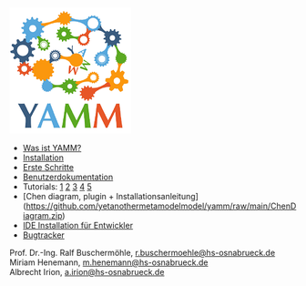 

<img  src="YAMMLogo.PNG">


* [Was ist YAMM?](/documentation/YAMMOverview.pdf)
* [Installation](https://github.com/yetanothermetamodelmodel/yamm/blob/main/documentation/Installation.pdf)
* [Erste Schritte](https://www.youtube.com/watch?v=oYlNeZk0GwM)
* [Benutzerdokumentation](https://github.com/yetanothermetamodelmodel/yamm/blob/main/documentation/UserDokumentation.pdf)
* Tutorials: [1](https://youtu.be/2H9kp6nVNVE) [2](https://youtu.be/LMpzjpw2Rbw) [3](https://youtu.be/odgM6PIF4UY) [4](https://youtu.be/fuRflZcB4e4) [5](https://youtu.be/1sLw61sd9MA)
* [Chen diagram, plugin + Installationsanleitung] (https://github.com/yetanothermetamodelmodel/yamm/raw/main/ChenDiagram.zip)
* [IDE Installation für Entwickler](https://github.com/yetanothermetamodelmodel/yamm/blob/main/EclipseIDEForYammUsers.setup)
* [Bugtracker](https://yamm.myjetbrains.com/) 


Prof. Dr.-Ing. Ralf Buschermöhle, r.buschermoehle@hs-osnabrueck.de<br>
Miriam Henemann, m.henemann@hs-osnabrueck.de<br>
Albrecht Irion, a.irion@hs-osnabrueck.de<br>
